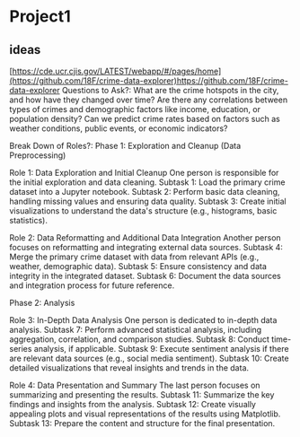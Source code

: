 # Project1
## ideas 
[https://cde.ucr.cjis.gov/LATEST/webapp/#/pages/home](https://github.com/18F/crime-data-explorer)https://github.com/18F/crime-data-explorer
Questions to Ask?:
What are the crime hotspots in the city, and how have they changed over time?
Are there any correlations between types of crimes and demographic factors like income, education, or population density?
Can we predict crime rates based on factors such as weather conditions, public events, or economic indicators?

Break Down of Roles?:
Phase 1: Exploration and Cleanup (Data Preprocessing)

Role 1: Data Exploration and Initial Cleanup
One person is responsible for the initial exploration and data cleaning.
Subtask 1: Load the primary crime dataset into a Jupyter notebook.
Subtask 2: Perform basic data cleaning, handling missing values and ensuring data quality.
Subtask 3: Create initial visualizations to understand the data's structure (e.g., histograms, basic statistics).

Role 2: Data Reformatting and Additional Data Integration
Another person focuses on reformatting and integrating external data sources.
Subtask 4: Merge the primary crime dataset with data from relevant APIs (e.g., weather, demographic data).
Subtask 5: Ensure consistency and data integrity in the integrated dataset.
Subtask 6: Document the data sources and integration process for future reference.

Phase 2: Analysis

Role 3: In-Depth Data Analysis
One person is dedicated to in-depth data analysis.
Subtask 7: Perform advanced statistical analysis, including aggregation, correlation, and comparison studies.
Subtask 8: Conduct time-series analysis, if applicable.
Subtask 9: Execute sentiment analysis if there are relevant data sources (e.g., social media sentiment).
Subtask 10: Create detailed visualizations that reveal insights and trends in the data.

Role 4: Data Presentation and Summary
The last person focuses on summarizing and presenting the results.
Subtask 11: Summarize the key findings and insights from the analysis.
Subtask 12: Create visually appealing plots and visual representations of the results using Matplotlib.
Subtask 13: Prepare the content and structure for the final presentation.
